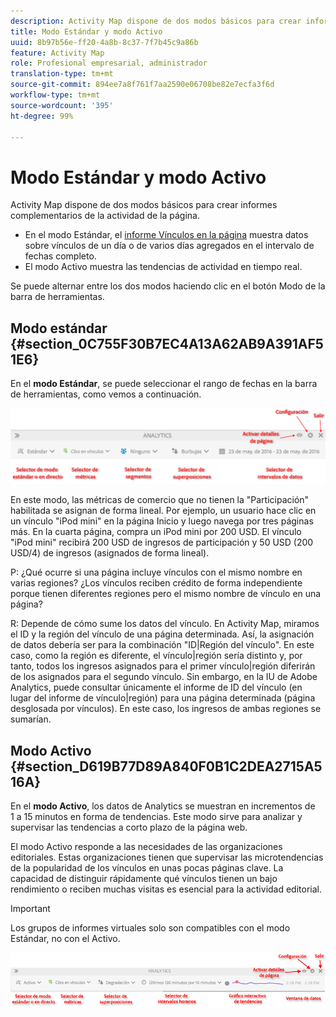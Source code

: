```yaml
---
description: Activity Map dispone de dos modos básicos para crear informes complementarios de la actividad de la página.
title: Modo Estándar y modo Activo
uuid: 8b97b56e-ff20-4a8b-8c37-7f7b45c9a86b
feature: Activity Map
role: Profesional empresarial, administrador
translation-type: tm+mt
source-git-commit: 894ee7a8f761f7aa2590e06708be82e7ecfa3f6d
workflow-type: tm+mt
source-wordcount: '395'
ht-degree: 99%

---
```



# Modo Estándar y modo Activo

Activity Map dispone de dos modos básicos para crear informes complementarios de la actividad de la página.

* En el modo Estándar, el [informe Vínculos en la página](/help/analyze/activity-map/activitymap-links-report.md) muestra datos sobre vínculos de un día o de varios días agregados en el intervalo de fechas completo.
* El modo Activo muestra las tendencias de actividad en tiempo real.

Se puede alternar entre los dos modos haciendo clic en el botón Modo de la barra de herramientas.

## Modo estándar {#section_0C755F30B7EC4A13A62AB9A391AF51E6}

En el **modo Estándar**, se puede seleccionar el rango de fechas en la barra de herramientas, como vemos a continuación.

![](assets/standard_mode.png)

En este modo, las métricas de comercio que no tienen la &quot;Participación&quot; habilitada se asignan de forma lineal. Por ejemplo, un usuario hace clic en un vínculo &quot;iPod mini&quot; en la página Inicio y luego navega por tres páginas más. En la cuarta página, compra un iPod mini por 200 USD. El vínculo &quot;iPod mini&quot; recibirá 200 USD de ingresos de participación y 50 USD (200 USD/4) de ingresos (asignados de forma lineal).

P: ¿Qué ocurre si una página incluye vínculos con el mismo nombre en varias regiones? ¿Los vínculos reciben crédito de forma independiente porque tienen diferentes regiones pero el mismo nombre de vínculo en una página?

R: Depende de cómo sume los datos del vínculo. En Activity Map, miramos el ID y la región del vínculo de una página determinada. Así, la asignación de datos debería ser para la combinación &quot;ID|Región del vínculo&quot;. En este caso, como la región es diferente, el vínculo|región sería distinto y, por tanto, todos los ingresos asignados para el primer vínculo|región diferirán de los asignados para el segundo vínculo. Sin embargo, en la IU de Adobe Analytics, puede consultar únicamente el informe de ID del vínculo (en lugar del informe de vínculo|región) para una página determinada (página desglosada por vínculos). En este caso, los ingresos de ambas regiones se sumarían.

## Modo Activo  {#section_D619B77D89A840F0B1C2DEA2715A516A}

En el **modo Activo**, los datos de Analytics se muestran en incrementos de 1 a 15 minutos en forma de tendencias. Este modo sirve para analizar y supervisar las tendencias a corto plazo de la página web.

El modo Activo responde a las necesidades de las organizaciones editoriales. Estas organizaciones tienen que supervisar las microtendencias de la popularidad de los vínculos en unas pocas páginas clave. La capacidad de distinguir rápidamente qué vínculos tienen un bajo rendimiento o reciben muchas visitas es esencial para la actividad editorial.

>[!IMPORTANT]
>
>Los grupos de informes virtuales solo son compatibles con el modo Estándar, no con el Activo.

![](assets/live_mode.png)

